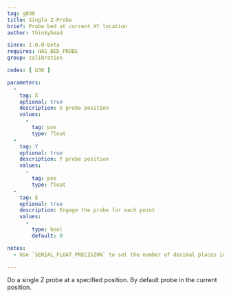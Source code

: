 ```yaml
---
tag: g030
title: Single Z-Probe
brief: Probe bed at current XY location
author: thinkyhead

since: 1.0.0-beta
requires: HAS_BED_PROBE
group: calibration

codes: [ G30 ]

parameters:
  -
    tag: X
    optional: true
    description: X probe position
    values:
      -
        tag: pos
        type: float
  -
    tag: Y
    optional: true
    description: Y probe position
    values:
      -
        tag: pos
        type: float
  -
    tag: E
    optional: true
    description: Engage the probe for each point
    values:
      -
        type: bool
        default: 0

notes:
  - Use `SERIAL_FLOAT_PRECISION` to set the number of decimal places in the output.

---
```


Do a single Z probe at a specified position. By default probe in the current position.
